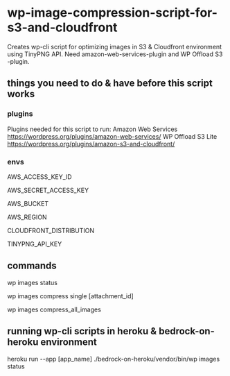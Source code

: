 # wp-image-compression-script-for-s3-and-cloudfront
Creates wp-cli script for optimizing images in S3 &amp; Cloudfront environment using TinyPNG API. Need amazon-web-services-plugin and WP Offload S3 -plugin.

## things you need to do & have before this script works ##

### plugins ###
Plugins needed for this script to run:
Amazon Web Services https://wordpress.org/plugins/amazon-web-services/
WP Offload S3 Lite https://wordpress.org/plugins/amazon-s3-and-cloudfront/

### envs ###
AWS_ACCESS_KEY_ID

AWS_SECRET_ACCESS_KEY

AWS_BUCKET

AWS_REGION

CLOUDFRONT_DISTRIBUTION

TINYPNG_API_KEY

## commands ###

wp images status

wp images compress single [attachment_id]

wp images compress_all_images

## running wp-cli scripts in heroku & bedrock-on-heroku environment ##

heroku run --app [app_name] ./bedrock-on-heroku/vendor/bin/wp images status
